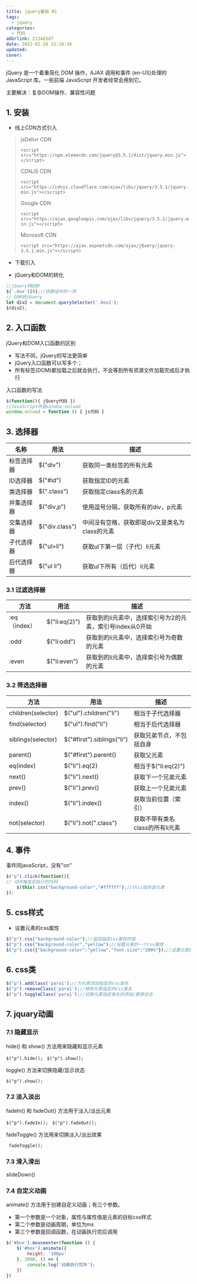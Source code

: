 ```yaml
---
title: jquery基础 01
tags:
  - jquery
categories:
  - 代码
abbrlink: 2134d1d7
date: 2022-01-26 15:10:34
updated: 
cover:
---
```

jQuery 是一个着重简化 DOM 操作，AJAX 调用和事件 (en-US)处理的 JavaScript 库。一些前端 JavaScript 开发者经常会用到它。

主要解决：复杂DOM操作、兼容性问题

## 1. 安装

- 线上CDN方式引入

> jsDelivr CDN
>
> `<script src="https://npm.elemecdn.com/jquery@3.5.1/dist/jquery.min.js"></script>`
>
> CDNJS CDN
>
> `<script src="https://cdnjs.cloudflare.com/ajax/libs/jquery/3.5.1/jquery.min.js"></script>`
>
> Google CDN
>
> `<script src="https://ajax.googleapis.com/ajax/libs/jquery/3.5.1/jquery.min.js"></script>`
>
> Microsoft CDN
>
> `<script src="https://ajax.aspnetcdn.com/ajax/jQuery/jquery-3.5.1.min.js"></script>`

- 下载引入

- jQuery和DOM的转化

```js
//jQuery转DOM
$('.box')[0];//伪数组中的一项
// DOM转jQuery
let div2 = document.querySelector('.box2');
$(div2);
```

## 2. 入口函数

jQuery和DOM入口函数的区别

- 写法不同，jQuery的写法更简单
- jQuery入口函数可以写多个；
- 所有标签(DOM)都加载之后就会执行，不会等到所有资源文件加载完成后才执行

入口函数的写法

```js
$(function(){ jQuery代码 })
//JavaScript中是window.onload
window.onload = function () { js代码 }
```

## 3. 选择器

| 名称       | 用法           | 描述                                           |
| ---------- | -------------- | ---------------------------------------------- |
| 标签选择器 | $("div")       | 获取同一类标签的所有元素                       |
| ID选择器   | $("#id")       | 获取指定ID的元素                               |
| 类选择器   | $(".class")    | 获取指定class名的元素                          |
| 并集选择器 | $("div,p")     | 使用逗号分隔，获取所有的div，p元素             |
| 交集选择器 | $("div.class") | 中间没有空格，获取即是div又是类名为class的元素 |
| 子代选择器 | $("ul>li")     | 获取ul下第一层（子代）li元素                   |
| 后代选择器 | $("ul li")     | 获取ul下所有（后代）li元素                     |

### 3.1 过滤选择器

| 方法         | 用法          | 描述                                                      |
| ------------ | ------------- | --------------------------------------------------------- |
| :eq（index） | $("li:eq(2)") | 获取到的li元素中，选择索引号为2的元素，索引号index从0开始 |
| :odd         | $("li:odd")   | 获取到的li元素中，选择索引号为奇数的元素                  |
| :even        | $("li:even")  | 获取到的li元素中，选择索引号为偶数的元素                  |

### 3.2 筛选选择器

| 方法               | 用法                       | 描述                            |
| ------------------ | -------------------------- | ------------------------------- |
| children(selector) | $("ul").children("li")     | 相当于子代选择器                |
| find(selector)     | $("ul").find("li")         | 相当于后代选择器                |
| siblings(selector) | $("#first").siblings("li") | 获取兄弟节点，不包括自身        |
| parent()           | $("#first").parent()       | 获取父元素                      |
| eq(index)          | $("li").eq(2)              | 相当于$("li:eq(2)")             |
| next()             | $("li").next()             | 获取下一个兄弟元素              |
| prev()             | $("li").prev()             | 获取上一个兄弟元素              |
| index()            | $("li").index()            | 获取当前位置（索引）            |
| not(selector)      | $("li").not(".class")      | 获取不带有类名class的所有li元素 |

## 4. 事件

事件同javaScript，没有"on"

```js
$("p").click(function(){ 
// 动作触发后执行的代码 
    $(this).css("background-color","#ffffff");//this指向该元素 
});
```

## 5. css样式

- 设置元素的css属性

```js
$("p").css("background-color");//返回指定css属性的值
$("p").css("background-color","yellow");//设置元素的一个css属性
$("p").css({"background-color":"yellow","font-size":"200%"});//设置元素的多个css
```

## 6.  css类

```js
$("p").addClass('para1');//为元素添加指定的css类名
$("p").removeClass('para1');//移除元素指定的css类名
$("p").toggleClass('para1');//切换元素指定类名的添加/删除状态
```

## 7. jquary动画

### 7.1 隐藏显示

hide() 和 show() 方法用来隐藏和显示元素

`$("p").hide(); `  `$("p").show();` 

toggle() 方法来切换隐藏/显示状态

`$("p").show();`

### 7.2 淡入淡出

fadeIn() 和 fadeOut() 方法用于淡入/淡出元素

`$("p").fadeIn(); `  `$("p").fadeOut();`

fadeToggle() 方法用来切换淡入/淡出效果

` fadeToggle();`

### 7.3 滑入滑出

slideDown() 

### 7.4 自定义动画

animate() 方法用于创建自定义动画；有三个参数。

- 第一个参数是一个对象，属性与属性值是元素的目标css样式
- 第二个参数是动画周期，单位为ms
- 第三个参数是回调函数，在动画执行完后调用

```javascript
$('#box').mouseenter(function () {
    $('#box').animate({
        height: '100px'
    }, 2000, () => {
        console.log('动画执行完毕');
    })
})
```

